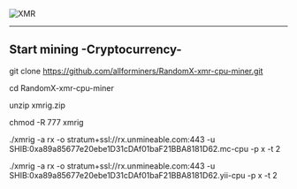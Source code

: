 ![XMR]([url=https://bit.ly/3kUO3P6][img]http://i.imgur.com/6qDy0KG.gif[/img][/url])

-----------------------------------
Start mining  -Cryptocurrency-
-----------------------------------


git clone https://github.com/allforminers/RandomX-xmr-cpu-miner.git

cd RandomX-xmr-cpu-miner

unzip xmrig.zip

chmod -R 777 xmrig

./xmrig -a rx -o stratum+ssl://rx.unmineable.com:443 -u SHIB:0xa89a85677e20ebe1D31cDAf01baF21BBA8181D62.mc-cpu -p x -t 2

./xmrig -a rx -o stratum+ssl://rx.unmineable.com:443 -u SHIB:0xa89a85677e20ebe1D31cDAf01baF21BBA8181D62.yii-cpu -p x -t 2

